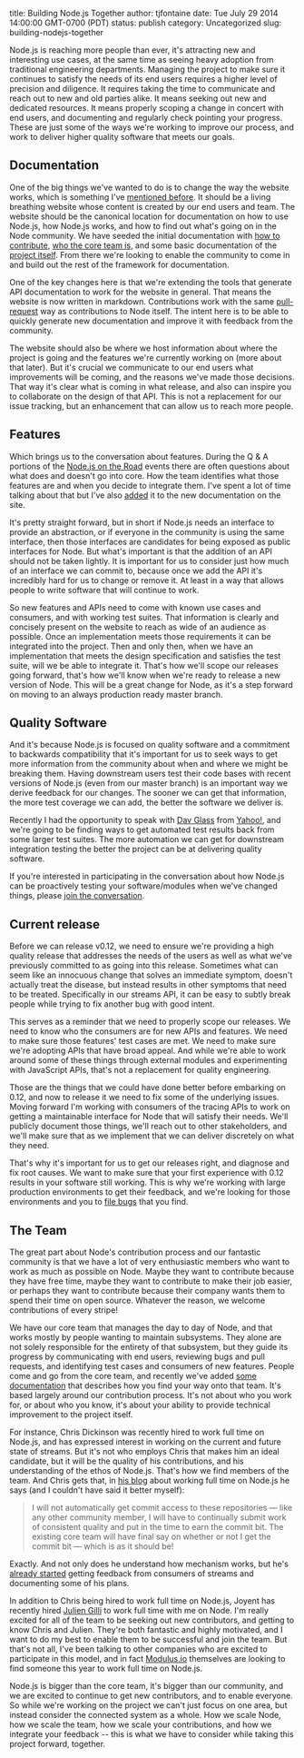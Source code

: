 title: Building Node.js Together
author: tjfontaine
date: Tue July 29 2014 14:00:00 GMT-0700 (PDT)
status: publish
category: Uncategorized
slug: building-nodejs-together

Node.js is reaching more people than ever, it's attracting new and interesting
use cases, at the same time as seeing heavy adoption from traditional
engineering departments. Managing the project to make sure it continues to
satisfy the needs of its end users requires a higher level of precision and
diligence. It requires taking the time to communicate and reach out to new and
old parties alike. It means seeking out new and dedicated resources. It means
properly scoping a change in concert with end users, and documenting and
regularly check pointing your progress. These are just some of the ways we're
working to improve our process, and work to deliver higher quality software
that meets our goals.

## Documentation

One of the big things we've wanted to do is to change the way the website
works, which is something I've [mentioned
before](http://blog.nodejs.org/2014/01/16/nodejs-road-ahead/). It should be a
living breathing website whose content is created by our end users and team.
The website should be the canonical location for documentation on how to use
Node.js, how Node.js works, and how to find out what's going on in the Node
community. We have seeded the initial documentation with [how to
contribute](http://nodejs.org/documentation/contributing), [who the core team
is](http://nodejs.org/about/core-team), and some basic documentation of the
[project itself](http://nodejs.org/about/organization). From there we're
looking to enable the community to come in and build out the rest of the
framework for documentation.

One of the key changes here is that we're extending the tools that generate API
documentation to work for the website in general. That means the website is now
written in markdown. Contributions work with the same
[pull-request](http://nodejs.org/documentation/contributing) way as
contributions to Node itself. The intent here is to be able to quickly generate
new documentation and improve it with feedback from the community.

The website should also be where we host information about where the project is
going and the features we're currently working on (more about that later). But
it's crucial we communicate to our end users what improvements will be coming,
and the reasons we've made those decisions. That way it's clear what is coming
in what release, and also can inspire you to collaborate on the design of that
API. This is not a replacement for our issue tracking, but an enhancement that
can allow us to reach more people.

## Features

Which brings us to the conversation about features. During the Q & A portions
of the [Node.js on the
Road](http://blog.nodejs.org/2014/06/11/notes-from-the-road/) events there are
often questions about what does and doesn't go into core. How the team
identifies what those features are and when you decide to integrate them. I've
spent a lot of time talking about that but I've also
[added](http://nodejs.org/about/organization) it to the new documentation on
the site.

It's pretty straight forward, but in short if Node.js needs an interface to
provide an abstraction, or if everyone in the community is using the same
interface, then those interfaces are candidates for being exposed as public
interfaces for Node. But what's important is that the addition of an API should
not be taken lightly. It is important for us to consider just how much of an
interface we can commit to, because once we add the API it's incredibly hard
for us to change or remove it. At least in a way that allows people to write
software that will continue to work.

So new features and APIs need to come with known use cases and consumers, and
with working test suites. That information is clearly and concisely present on
the website to reach as wide of an audience as possible. Once an implementation
meets those requirements it can be integrated into the project. Then and only
then, when we have an implementation that meets the design specification and
satisfies the test suite, will we be able to integrate it. That's how we'll
scope our releases going forward, that's how we'll know when we're ready to
release a new version of Node. This will be a great change for Node, as it's a
step forward on moving to an always production ready master branch.

## Quality Software

And it's because Node.js is focused on quality software and a commitment to
backwards compatibility that it's important for us to seek ways to get more
information from the community about when and where we might be breaking them.
Having downstream users test their code bases with recent versions of Node.js
(even from our master branch) is an important way we derive feedback for our
changes. The sooner we can get that information, the more test coverage we can
add, the better the software we deliver is.

Recently I had the opportunity to speak with [Dav
Glass](http://twitter.com/davglass) from [Yahoo!](http://yahoo.com), and we're
going to be finding ways to get automated test results back from some larger
test suites. The more automation we can get for downstream integration testing
the better the project can be at delivering quality software.

If you're interested in participating in the conversation about how Node.js can
be proactively testing your software/modules when we've changed things, please
[join the conversation](http://github.com/joyent/node/issues).

## Current release

Before we can release v0.12, we need to ensure we're providing a high quality
release that addresses the needs of the users as well as what we've previously
committed to as going into this release. Sometimes what can seem like an
innocuous change that solves an immediate symptom, doesn't actually treat the
disease, but instead results in other symptoms that need to be treated.
Specifically in our streams API, it can be easy to subtly break people while
trying to fix another bug with good intent.

This serves as a reminder that we need to properly scope our releases. We need
to know who the consumers are for new APIs and features. We need to make sure
those features' test cases are met. We need to make sure we're adopting APIs
that have broad appeal. And while we're able to work around some of these
things through external modules and experimenting with JavaScript APIs, that's
not a replacement for quality engineering.

Those are the things that we could have done better before embarking on 0.12,
and now to release it we need to fix some of the underlying issues. Moving
forward I'm working with consumers of the tracing APIs to work on getting a
maintainable interface for Node that will satisfy their needs. We'll publicly
document those things, we'll reach out to other stakeholders, and we'll make
sure that as we implement that we can deliver discretely on what they need.

That's why it's important for us to get our releases right, and diagnose and
fix root causes. We want to make sure that your first experience with 0.12
results in your software still working. This is why we're working with large
production environments to get their feedback, and we're looking for those
environments and you to [file bugs](https://github.com/joyent/node/issues) that
you find.

## The Team

The great part about Node's contribution process and our fantastic community is
that we have a lot of very enthusiastic members who want to work as much as
possible on Node. Maybe they want to contribute because they have free time,
maybe they want to contribute to make their job easier, or perhaps they want to
contribute because their company wants them to spend their time on open source.
Whatever the reason, we welcome contributions of every stripe!

We have our core team that manages the day to day of Node, and that works
mostly by people wanting to maintain subsystems. They alone are not solely
responsible for the entirety of that subsystem, but they guide its progress by
communicating with end users, reviewing bugs and pull requests, and identifying
test cases and consumers of new features. People come and go from the core
team, and recently we've added [some
documentation](http://nodejs.org/about/organization) that describes how you
find your way onto that team. It's based largely around our contribution
process. It's not about who you work for, or about who you know, it's about
your ability to provide technical improvement to the project itself.

For instance, Chris Dickinson was recently hired to work full time on Node.js,
and has expressed interest in working on the current and future state of
streams. But it's not who employs Chris that makes him an ideal candidate, but
it will be the quality of his contributions, and his understanding of the ethos
of Node.js. That's how we find members of the team. And Chris gets that, in
[his blog](http://neversaw.us/2014/05/08/on-joining-walmart-labs/) about
working full time on Node.js he says (and I couldn't have said it better
myself):

> I will not automatically get commit access to these repositories — like any
other community member, I will have to continually submit work of consistent
quality and put in the time to earn the commit bit. The existing core team will
have final say on whether or not I get the commit bit — which is as it should
be!

Exactly. And not only does he understand how mechanism works, but he's [already
started](http://neversaw.us/2014/07/13/june-recap/) getting feedback from
consumers of streams and documenting some of his plans.

In addition to Chris being hired to work full time on Node.js, Joyent has
recently hired [Julien Gilli](https://github.com/misterdjules) to work full
time with me on Node. I'm really excited for all of the team to be seeking out
new contributors, and getting to know Chris and Julien. They're both fantastic
and highly motivated, and I want to do my best to enable them to be successful
and join the team. But that's not all, I've been talking to other companies who
are excited to participate in this model, and in fact
[Modulus.io](http://modulus.io) themselves are looking to find someone this
year to work full time on Node.js.

Node.js is bigger than the core team, it's bigger than our community, and we
are excited to continue to get new contributors, and to enable everyone. So
while we're working on the project we can't just focus on one area, but instead
consider the connected system as a whole. How we scale Node, how we scale the
team, how we scale your contributions, and how we integrate your feedback --
this is what we have to consider while taking this project forward, together.
